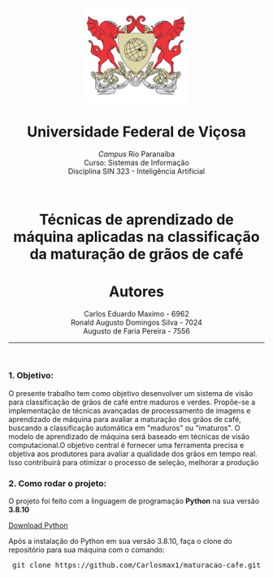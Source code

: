 <p align=center>
<img  style="display: block; margin: 0 auto"  width=200px heigth=200px src="brasao.gif" alt="Brasão Universidade Federal de Viçosa" />
<h1 style="text-align: center;">Universidade Federal de Viçosa</h1>
</p>
<p align=center><i>Campus</i> Rio Paranaíba<br> Curso: Sistemas de Informação <br> Disciplina SIN 323 - Inteligência Artificial
</p>
<br>

<h1 align=center>Técnicas de aprendizado de máquina aplicadas na classificação da maturação de grãos de café<br></h1>

<p>
<h1 align=center>Autores</h1>
<p align= center>
   Carlos Eduardo Maximo - 6962<br> Ronald Augusto Domingos Silva - 7024 <br> Augusto de Faria Pereira - 7556
</p>
</p>
<hr> <br>

<h3>1. Objetivo:</h3>
<p>O presente trabalho tem como objetivo desenvolver um sistema de visão para classificação de grãos de café entre maduros e verdes. Propõe-se a implementação de técnicas avançadas de processamento de imagens e aprendizado de máquina para avaliar a maturação dos grãos de café, buscando a classificação automática em "maduros" ou "imaturos". O modelo de aprendizado de máquina será baseado em técnicas de visão computacional.O objetivo central é fornecer uma ferramenta precisa e objetiva aos produtores para avaliar a qualidade dos grãos em tempo real. Isso contribuirá para otimizar o processo de seleção, melhorar a produção</p>

<h3>2. Como rodar o projeto: </h3>
<p>
O projeto foi feito com a linguagem de programação <strong>Python</strong> na sua versão <strong>3.8.10</strong>

<a href="https://www.python.org/downloads/release/python-3810/">Download Python</a>
</p>

<p>
  Após a instalação do Python em sua versão 3.8.10, faça o clone do repositório para sua máquina com o comando:
  <pre align=center>git clone https://github.com/Carlosmax1/maturacao-cafe.git</pre>
</p>